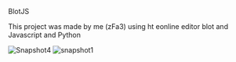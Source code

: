 BlotJS

This project was made by me (zFa3) using ht eonline editor
blot and Javascript and Python

![Snapshot4](https://github.com/zFa3/BlotJS/assets/153332084/348ac364-a206-44ac-8725-d78be8442302)
![snapshot1](https://github.com/zFa3/BlotJS/assets/153332084/76929306-9391-47c1-acaa-ae8c7e609014)
